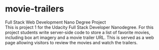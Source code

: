 # movie-trailers
Full Stack Web Development Nano Degree Project  
This is project 1 for the Udacity Full Stack Developer Nanodegree. For this project students write server-side code to store a 
list of favorite movies, including box art imagery and a movie trailer URL. This is served as a web page allowing visitors to 
review the movies and watch the trailers.
